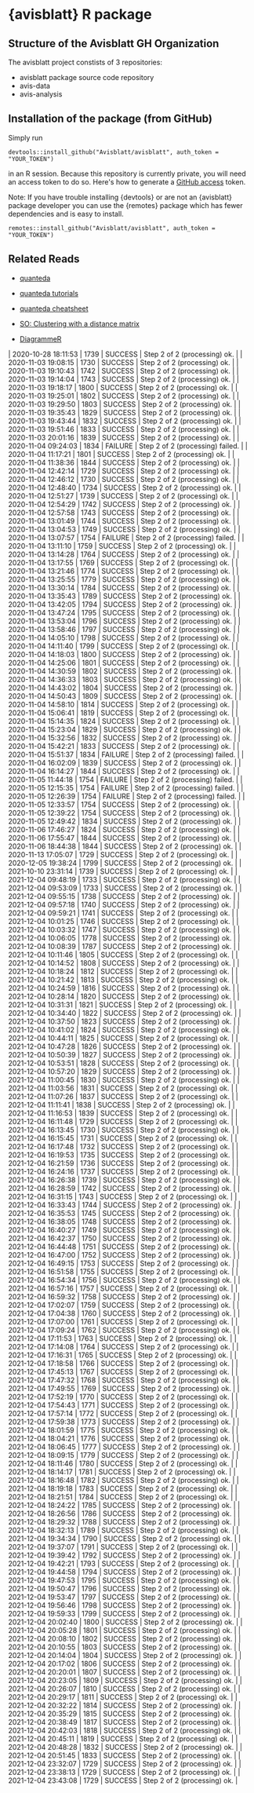 # {avisblatt} R package 


## Structure of the Avisblatt GH Organization

The avisblatt project constists of 3 repositories: 

- avisblatt package source code repository
- avis-data 
- avis-analysis

## Installation of the package (from GitHub)

Simply run 

```
devtools::install_github("Avisblatt/avisblatt", auth_token = "YOUR_TOKEN")
```

in an R session. Because this repository is currently private, you will need an access token to do so. Here's how 
to generate a [GitHub access](https://github.com/settings/tokens) token.

Note: If you have trouble installing {devtools} or are not an {avisblatt} package developer you can use the {remotes} package which has fewer dependencies and is easy to install. 


```
remotes::install_github("Avisblatt/avisblatt", auth_token = "YOUR_TOKEN")
```



## Related Reads

- [quanteda](https://quanteda.io)
- [quanteda tutorials](https://tutorials.quanteda.io)
- [quanteda cheatsheet](https://muellerstefan.net/files/quanteda-cheatsheet.pdf)

- [SO: Clustering with a distance matrix](https://stats.stackexchange.com/questions/2717/clustering-with-a-distance-matrix)
- [DiagrammeR](https://rich-iannone.github.io/DiagrammeR/#features)


| 2020-10-28 18:11:53 | 1739 | SUCCESS | Step 2 of 2 (processing) ok. |
| 2020-11-03 19:08:15 | 1730 | SUCCESS | Step 2 of 2 (processing) ok. |
| 2020-11-03 19:10:43 | 1742 | SUCCESS | Step 2 of 2 (processing) ok. |
| 2020-11-03 19:14:04 | 1743 | SUCCESS | Step 2 of 2 (processing) ok. |
| 2020-11-03 19:18:17 | 1800 | SUCCESS | Step 2 of 2 (processing) ok. |
| 2020-11-03 19:25:01 | 1802 | SUCCESS | Step 2 of 2 (processing) ok. |
| 2020-11-03 19:29:50 | 1803 | SUCCESS | Step 2 of 2 (processing) ok. |
| 2020-11-03 19:35:43 | 1829 | SUCCESS | Step 2 of 2 (processing) ok. |
| 2020-11-03 19:43:44 | 1832 | SUCCESS | Step 2 of 2 (processing) ok. |
| 2020-11-03 19:51:46 | 1833 | SUCCESS | Step 2 of 2 (processing) ok. |
| 2020-11-03 20:01:16 | 1839 | SUCCESS | Step 2 of 2 (processing) ok. |
| 2020-11-04 09:24:03 | 1834 | FAILURE | Step 2 of 2 (processing) failed. |
| 2020-11-04 11:17:21 | 1801 | SUCCESS | Step 2 of 2 (processing) ok. |
| 2020-11-04 11:38:36 | 1844 | SUCCESS | Step 2 of 2 (processing) ok. |
| 2020-11-04 12:42:14 | 1729 | SUCCESS | Step 2 of 2 (processing) ok. |
| 2020-11-04 12:46:12 | 1730 | SUCCESS | Step 2 of 2 (processing) ok. |
| 2020-11-04 12:48:40 | 1734 | SUCCESS | Step 2 of 2 (processing) ok. |
| 2020-11-04 12:51:27 | 1739 | SUCCESS | Step 2 of 2 (processing) ok. |
| 2020-11-04 12:54:29 | 1742 | SUCCESS | Step 2 of 2 (processing) ok. |
| 2020-11-04 12:57:58 | 1743 | SUCCESS | Step 2 of 2 (processing) ok. |
| 2020-11-04 13:01:49 | 1744 | SUCCESS | Step 2 of 2 (processing) ok. |
| 2020-11-04 13:04:53 | 1749 | SUCCESS | Step 2 of 2 (processing) ok. |
| 2020-11-04 13:07:57 | 1754 | FAILURE | Step 2 of 2 (processing) failed. |
| 2020-11-04 13:11:10 | 1759 | SUCCESS | Step 2 of 2 (processing) ok. |
| 2020-11-04 13:14:28 | 1764 | SUCCESS | Step 2 of 2 (processing) ok. |
| 2020-11-04 13:17:55 | 1769 | SUCCESS | Step 2 of 2 (processing) ok. |
| 2020-11-04 13:21:46 | 1774 | SUCCESS | Step 2 of 2 (processing) ok. |
| 2020-11-04 13:25:55 | 1779 | SUCCESS | Step 2 of 2 (processing) ok. |
| 2020-11-04 13:30:14 | 1784 | SUCCESS | Step 2 of 2 (processing) ok. |
| 2020-11-04 13:35:43 | 1789 | SUCCESS | Step 2 of 2 (processing) ok. |
| 2020-11-04 13:42:05 | 1794 | SUCCESS | Step 2 of 2 (processing) ok. |
| 2020-11-04 13:47:24 | 1795 | SUCCESS | Step 2 of 2 (processing) ok. |
| 2020-11-04 13:53:04 | 1796 | SUCCESS | Step 2 of 2 (processing) ok. |
| 2020-11-04 13:58:46 | 1797 | SUCCESS | Step 2 of 2 (processing) ok. |
| 2020-11-04 14:05:10 | 1798 | SUCCESS | Step 2 of 2 (processing) ok. |
| 2020-11-04 14:11:40 | 1799 | SUCCESS | Step 2 of 2 (processing) ok. |
| 2020-11-04 14:18:03 | 1800 | SUCCESS | Step 2 of 2 (processing) ok. |
| 2020-11-04 14:25:06 | 1801 | SUCCESS | Step 2 of 2 (processing) ok. |
| 2020-11-04 14:30:59 | 1802 | SUCCESS | Step 2 of 2 (processing) ok. |
| 2020-11-04 14:36:33 | 1803 | SUCCESS | Step 2 of 2 (processing) ok. |
| 2020-11-04 14:43:02 | 1804 | SUCCESS | Step 2 of 2 (processing) ok. |
| 2020-11-04 14:50:43 | 1809 | SUCCESS | Step 2 of 2 (processing) ok. |
| 2020-11-04 14:58:10 | 1814 | SUCCESS | Step 2 of 2 (processing) ok. |
| 2020-11-04 15:06:41 | 1819 | SUCCESS | Step 2 of 2 (processing) ok. |
| 2020-11-04 15:14:35 | 1824 | SUCCESS | Step 2 of 2 (processing) ok. |
| 2020-11-04 15:23:04 | 1829 | SUCCESS | Step 2 of 2 (processing) ok. |
| 2020-11-04 15:32:56 | 1832 | SUCCESS | Step 2 of 2 (processing) ok. |
| 2020-11-04 15:42:21 | 1833 | SUCCESS | Step 2 of 2 (processing) ok. |
| 2020-11-04 15:51:37 | 1834 | FAILURE | Step 2 of 2 (processing) failed. |
| 2020-11-04 16:02:09 | 1839 | SUCCESS | Step 2 of 2 (processing) ok. |
| 2020-11-04 16:14:27 | 1844 | SUCCESS | Step 2 of 2 (processing) ok. |
| 2020-11-05 11:44:18 | 1754 | FAILURE | Step 2 of 2 (processing) failed. |
| 2020-11-05 12:15:35 | 1754 | FAILURE | Step 2 of 2 (processing) failed. |
| 2020-11-05 12:26:39 | 1754 | FAILURE | Step 2 of 2 (processing) failed. |
| 2020-11-05 12:33:57 | 1754 | SUCCESS | Step 2 of 2 (processing) ok. |
| 2020-11-05 12:39:22 | 1754 | SUCCESS | Step 2 of 2 (processing) ok. |
| 2020-11-05 12:49:42 | 1834 | SUCCESS | Step 2 of 2 (processing) ok. |
| 2020-11-06 17:46:27 | 1824 | SUCCESS | Step 2 of 2 (processing) ok. |
| 2020-11-06 17:55:47 | 1844 | SUCCESS | Step 2 of 2 (processing) ok. |
| 2020-11-06 18:44:38 | 1844 | SUCCESS | Step 2 of 2 (processing) ok. |
| 2020-11-13 17:05:07 | 1729 | SUCCESS | Step 2 of 2 (processing) ok. |
| 2020-12-05 19:38:24 | 1799 | SUCCESS | Step 2 of 2 (processing) ok. |
| 2021-10-10 23:31:14 | 1739 | SUCCESS | Step 2 of 2 (processing) ok. |
| 2021-12-04 09:48:19 | 1733 | SUCCESS | Step 2 of 2 (processing) ok. |
| 2021-12-04 09:53:09 | 1733 | SUCCESS | Step 2 of 2 (processing) ok. |
| 2021-12-04 09:55:15 | 1738 | SUCCESS | Step 2 of 2 (processing) ok. |
| 2021-12-04 09:57:18 | 1740 | SUCCESS | Step 2 of 2 (processing) ok. |
| 2021-12-04 09:59:21 | 1741 | SUCCESS | Step 2 of 2 (processing) ok. |
| 2021-12-04 10:01:25 | 1746 | SUCCESS | Step 2 of 2 (processing) ok. |
| 2021-12-04 10:03:32 | 1747 | SUCCESS | Step 2 of 2 (processing) ok. |
| 2021-12-04 10:06:05 | 1778 | SUCCESS | Step 2 of 2 (processing) ok. |
| 2021-12-04 10:08:39 | 1787 | SUCCESS | Step 2 of 2 (processing) ok. |
| 2021-12-04 10:11:46 | 1805 | SUCCESS | Step 2 of 2 (processing) ok. |
| 2021-12-04 10:14:52 | 1808 | SUCCESS | Step 2 of 2 (processing) ok. |
| 2021-12-04 10:18:24 | 1812 | SUCCESS | Step 2 of 2 (processing) ok. |
| 2021-12-04 10:21:42 | 1813 | SUCCESS | Step 2 of 2 (processing) ok. |
| 2021-12-04 10:24:59 | 1816 | SUCCESS | Step 2 of 2 (processing) ok. |
| 2021-12-04 10:28:14 | 1820 | SUCCESS | Step 2 of 2 (processing) ok. |
| 2021-12-04 10:31:31 | 1821 | SUCCESS | Step 2 of 2 (processing) ok. |
| 2021-12-04 10:34:40 | 1822 | SUCCESS | Step 2 of 2 (processing) ok. |
| 2021-12-04 10:37:50 | 1823 | SUCCESS | Step 2 of 2 (processing) ok. |
| 2021-12-04 10:41:02 | 1824 | SUCCESS | Step 2 of 2 (processing) ok. |
| 2021-12-04 10:44:11 | 1825 | SUCCESS | Step 2 of 2 (processing) ok. |
| 2021-12-04 10:47:28 | 1826 | SUCCESS | Step 2 of 2 (processing) ok. |
| 2021-12-04 10:50:39 | 1827 | SUCCESS | Step 2 of 2 (processing) ok. |
| 2021-12-04 10:53:51 | 1828 | SUCCESS | Step 2 of 2 (processing) ok. |
| 2021-12-04 10:57:20 | 1829 | SUCCESS | Step 2 of 2 (processing) ok. |
| 2021-12-04 11:00:45 | 1830 | SUCCESS | Step 2 of 2 (processing) ok. |
| 2021-12-04 11:03:56 | 1831 | SUCCESS | Step 2 of 2 (processing) ok. |
| 2021-12-04 11:07:26 | 1837 | SUCCESS | Step 2 of 2 (processing) ok. |
| 2021-12-04 11:11:41 | 1838 | SUCCESS | Step 2 of 2 (processing) ok. |
| 2021-12-04 11:16:53 | 1839 | SUCCESS | Step 2 of 2 (processing) ok. |
| 2021-12-04 16:11:48 | 1729 | SUCCESS | Step 2 of 2 (processing) ok. |
| 2021-12-04 16:13:45 | 1730 | SUCCESS | Step 2 of 2 (processing) ok. |
| 2021-12-04 16:15:45 | 1731 | SUCCESS | Step 2 of 2 (processing) ok. |
| 2021-12-04 16:17:48 | 1732 | SUCCESS | Step 2 of 2 (processing) ok. |
| 2021-12-04 16:19:53 | 1735 | SUCCESS | Step 2 of 2 (processing) ok. |
| 2021-12-04 16:21:59 | 1736 | SUCCESS | Step 2 of 2 (processing) ok. |
| 2021-12-04 16:24:16 | 1737 | SUCCESS | Step 2 of 2 (processing) ok. |
| 2021-12-04 16:26:38 | 1739 | SUCCESS | Step 2 of 2 (processing) ok. |
| 2021-12-04 16:28:59 | 1742 | SUCCESS | Step 2 of 2 (processing) ok. |
| 2021-12-04 16:31:15 | 1743 | SUCCESS | Step 2 of 2 (processing) ok. |
| 2021-12-04 16:33:43 | 1744 | SUCCESS | Step 2 of 2 (processing) ok. |
| 2021-12-04 16:35:53 | 1745 | SUCCESS | Step 2 of 2 (processing) ok. |
| 2021-12-04 16:38:05 | 1748 | SUCCESS | Step 2 of 2 (processing) ok. |
| 2021-12-04 16:40:27 | 1749 | SUCCESS | Step 2 of 2 (processing) ok. |
| 2021-12-04 16:42:37 | 1750 | SUCCESS | Step 2 of 2 (processing) ok. |
| 2021-12-04 16:44:48 | 1751 | SUCCESS | Step 2 of 2 (processing) ok. |
| 2021-12-04 16:47:00 | 1752 | SUCCESS | Step 2 of 2 (processing) ok. |
| 2021-12-04 16:49:15 | 1753 | SUCCESS | Step 2 of 2 (processing) ok. |
| 2021-12-04 16:51:58 | 1755 | SUCCESS | Step 2 of 2 (processing) ok. |
| 2021-12-04 16:54:34 | 1756 | SUCCESS | Step 2 of 2 (processing) ok. |
| 2021-12-04 16:57:16 | 1757 | SUCCESS | Step 2 of 2 (processing) ok. |
| 2021-12-04 16:59:32 | 1758 | SUCCESS | Step 2 of 2 (processing) ok. |
| 2021-12-04 17:02:07 | 1759 | SUCCESS | Step 2 of 2 (processing) ok. |
| 2021-12-04 17:04:38 | 1760 | SUCCESS | Step 2 of 2 (processing) ok. |
| 2021-12-04 17:07:00 | 1761 | SUCCESS | Step 2 of 2 (processing) ok. |
| 2021-12-04 17:09:24 | 1762 | SUCCESS | Step 2 of 2 (processing) ok. |
| 2021-12-04 17:11:53 | 1763 | SUCCESS | Step 2 of 2 (processing) ok. |
| 2021-12-04 17:14:08 | 1764 | SUCCESS | Step 2 of 2 (processing) ok. |
| 2021-12-04 17:16:31 | 1765 | SUCCESS | Step 2 of 2 (processing) ok. |
| 2021-12-04 17:18:58 | 1766 | SUCCESS | Step 2 of 2 (processing) ok. |
| 2021-12-04 17:45:13 | 1767 | SUCCESS | Step 2 of 2 (processing) ok. |
| 2021-12-04 17:47:32 | 1768 | SUCCESS | Step 2 of 2 (processing) ok. |
| 2021-12-04 17:49:55 | 1769 | SUCCESS | Step 2 of 2 (processing) ok. |
| 2021-12-04 17:52:19 | 1770 | SUCCESS | Step 2 of 2 (processing) ok. |
| 2021-12-04 17:54:43 | 1771 | SUCCESS | Step 2 of 2 (processing) ok. |
| 2021-12-04 17:57:14 | 1772 | SUCCESS | Step 2 of 2 (processing) ok. |
| 2021-12-04 17:59:38 | 1773 | SUCCESS | Step 2 of 2 (processing) ok. |
| 2021-12-04 18:01:59 | 1775 | SUCCESS | Step 2 of 2 (processing) ok. |
| 2021-12-04 18:04:21 | 1776 | SUCCESS | Step 2 of 2 (processing) ok. |
| 2021-12-04 18:06:45 | 1777 | SUCCESS | Step 2 of 2 (processing) ok. |
| 2021-12-04 18:09:15 | 1779 | SUCCESS | Step 2 of 2 (processing) ok. |
| 2021-12-04 18:11:46 | 1780 | SUCCESS | Step 2 of 2 (processing) ok. |
| 2021-12-04 18:14:17 | 1781 | SUCCESS | Step 2 of 2 (processing) ok. |
| 2021-12-04 18:16:48 | 1782 | SUCCESS | Step 2 of 2 (processing) ok. |
| 2021-12-04 18:19:18 | 1783 | SUCCESS | Step 2 of 2 (processing) ok. |
| 2021-12-04 18:21:51 | 1784 | SUCCESS | Step 2 of 2 (processing) ok. |
| 2021-12-04 18:24:22 | 1785 | SUCCESS | Step 2 of 2 (processing) ok. |
| 2021-12-04 18:26:56 | 1786 | SUCCESS | Step 2 of 2 (processing) ok. |
| 2021-12-04 18:29:32 | 1788 | SUCCESS | Step 2 of 2 (processing) ok. |
| 2021-12-04 18:32:13 | 1789 | SUCCESS | Step 2 of 2 (processing) ok. |
| 2021-12-04 19:34:34 | 1790 | SUCCESS | Step 2 of 2 (processing) ok. |
| 2021-12-04 19:37:07 | 1791 | SUCCESS | Step 2 of 2 (processing) ok. |
| 2021-12-04 19:39:42 | 1792 | SUCCESS | Step 2 of 2 (processing) ok. |
| 2021-12-04 19:42:21 | 1793 | SUCCESS | Step 2 of 2 (processing) ok. |
| 2021-12-04 19:44:58 | 1794 | SUCCESS | Step 2 of 2 (processing) ok. |
| 2021-12-04 19:47:53 | 1795 | SUCCESS | Step 2 of 2 (processing) ok. |
| 2021-12-04 19:50:47 | 1796 | SUCCESS | Step 2 of 2 (processing) ok. |
| 2021-12-04 19:53:47 | 1797 | SUCCESS | Step 2 of 2 (processing) ok. |
| 2021-12-04 19:56:46 | 1798 | SUCCESS | Step 2 of 2 (processing) ok. |
| 2021-12-04 19:59:33 | 1799 | SUCCESS | Step 2 of 2 (processing) ok. |
| 2021-12-04 20:02:40 | 1800 | SUCCESS | Step 2 of 2 (processing) ok. |
| 2021-12-04 20:05:28 | 1801 | SUCCESS | Step 2 of 2 (processing) ok. |
| 2021-12-04 20:08:10 | 1802 | SUCCESS | Step 2 of 2 (processing) ok. |
| 2021-12-04 20:10:55 | 1803 | SUCCESS | Step 2 of 2 (processing) ok. |
| 2021-12-04 20:14:04 | 1804 | SUCCESS | Step 2 of 2 (processing) ok. |
| 2021-12-04 20:17:02 | 1806 | SUCCESS | Step 2 of 2 (processing) ok. |
| 2021-12-04 20:20:01 | 1807 | SUCCESS | Step 2 of 2 (processing) ok. |
| 2021-12-04 20:23:05 | 1809 | SUCCESS | Step 2 of 2 (processing) ok. |
| 2021-12-04 20:26:07 | 1810 | SUCCESS | Step 2 of 2 (processing) ok. |
| 2021-12-04 20:29:17 | 1811 | SUCCESS | Step 2 of 2 (processing) ok. |
| 2021-12-04 20:32:22 | 1814 | SUCCESS | Step 2 of 2 (processing) ok. |
| 2021-12-04 20:35:29 | 1815 | SUCCESS | Step 2 of 2 (processing) ok. |
| 2021-12-04 20:38:49 | 1817 | SUCCESS | Step 2 of 2 (processing) ok. |
| 2021-12-04 20:42:03 | 1818 | SUCCESS | Step 2 of 2 (processing) ok. |
| 2021-12-04 20:45:11 | 1819 | SUCCESS | Step 2 of 2 (processing) ok. |
| 2021-12-04 20:48:28 | 1832 | SUCCESS | Step 2 of 2 (processing) ok. |
| 2021-12-04 20:51:45 | 1833 | SUCCESS | Step 2 of 2 (processing) ok. |
| 2021-12-04 23:32:07 | 1729 | SUCCESS | Step 2 of 2 (processing) ok. |
| 2021-12-04 23:38:13 | 1729 | SUCCESS | Step 2 of 2 (processing) ok. |
| 2021-12-04 23:43:08 | 1729 | SUCCESS | Step 2 of 2 (processing) ok. |
